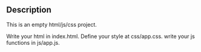 

Description
-----------

This is an empty html/js/css project. 

Write your html in index.html. 
Define your style at css/app.css. 
write your js functions in js/app.js. 

